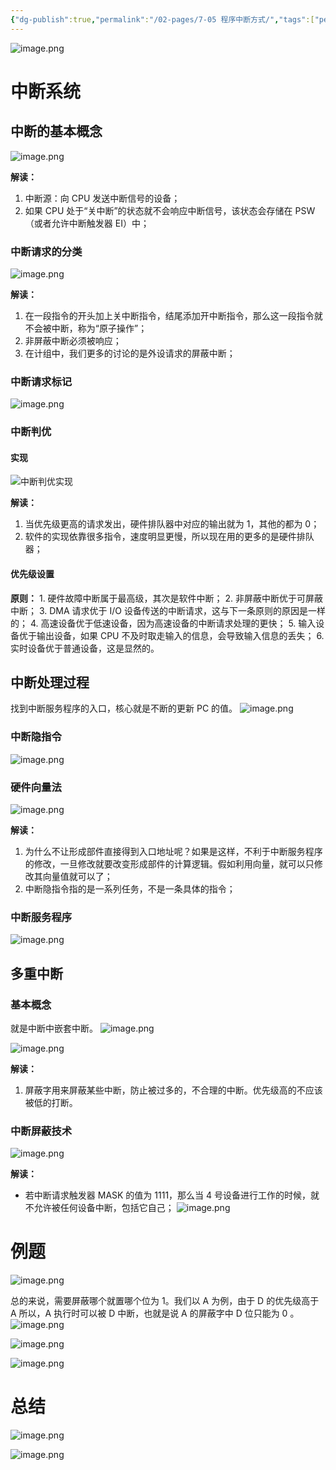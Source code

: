 ```yaml
---
{"dg-publish":true,"permalink":"/02-pages/7-05 程序中断方式/","tags":["personal/blog","计算机组成原理"]}
---
```


![image.png](https://yelanyanyu-img-bed.oss-cn-hangzhou.aliyuncs.com/img/blog/2024/07/20240710223629.png)
# 中断系统
## 中断的基本概念

![image.png](https://yelanyanyu-img-bed.oss-cn-hangzhou.aliyuncs.com/img/blog/2024/07/20240710223641.png)

**解读：**
1. 中断源：向 CPU 发送中断信号的设备；
2. 如果 CPU 处于“关中断”的状态就不会响应中断信号，该状态会存储在 PSW （或者允许中断触发器 EI）中；
### 中断请求的分类
![image.png](https://yelanyanyu-img-bed.oss-cn-hangzhou.aliyuncs.com/img/blog/2024/07/20240710223649.png)

**解读：**
1. 在一段指令的开头加上关中断指令，结尾添加开中断指令，那么这一段指令就不会被中断，称为“原子操作”；
2. 非屏蔽中断必须被响应；
3. 在计组中，我们更多的讨论的是外设请求的屏蔽中断； 
### 中断请求标记
![image.png](https://yelanyanyu-img-bed.oss-cn-hangzhou.aliyuncs.com/img/blog/2024/07/20240710223657.png)

### 中断判优

#### 实现
![中断判优实现](https://yelanyanyu-img-bed.oss-cn-hangzhou.aliyuncs.com/img/blog/2024/07/20240710223708.png)

**解读：**
1. 当优先级更高的请求发出，硬件排队器中对应的输出就为 1，其他的都为 0；
2. 软件的实现依靠很多指令，速度明显更慢，所以现在用的更多的是硬件排队器；
#### 优先级设置
**原则：**
	1. 硬件故障中断属于最高级，其次是软件中断；
	2. 非屏蔽中断优于可屏蔽中断；
	3. DMA 请求优于 I/O 设备传送的中断请求，这与下一条原则的原因是一样的；
	4. 高速设备优于低速设备，因为高速设备的中断请求处理的更快；
	5. 输入设备优于输出设备，如果 CPU 不及时取走输入的信息，会导致输入信息的丢失；
	6. 实时设备优于普通设备，这是显然的。
## 中断处理过程
找到中断服务程序的入口，核心就是不断的更新 PC 的值。
![image.png](https://yelanyanyu-img-bed.oss-cn-hangzhou.aliyuncs.com/img/blog/2024/07/20240711195131.png)

### 中断隐指令
![image.png](https://yelanyanyu-img-bed.oss-cn-hangzhou.aliyuncs.com/img/blog/2024/07/20240711195126.png)

### 硬件向量法
![image.png](https://yelanyanyu-img-bed.oss-cn-hangzhou.aliyuncs.com/img/blog/2024/07/20240711195115.png)

**解读：**
1. 为什么不让形成部件直接得到入口地址呢？如果是这样，不利于中断服务程序的修改，一旦修改就要改变形成部件的计算逻辑。假如利用向量，就可以只修改其向量值就可以了；
2. 中断隐指令指的是一系列任务，不是一条具体的指令；
### 中断服务程序
![image.png](https://yelanyanyu-img-bed.oss-cn-hangzhou.aliyuncs.com/img/blog/2024/07/20240711195111.png)

## 多重中断
### 基本概念
就是中断中嵌套中断。
![image.png](https://yelanyanyu-img-bed.oss-cn-hangzhou.aliyuncs.com/img/blog/2024/07/20240711195105.png)

![image.png](https://yelanyanyu-img-bed.oss-cn-hangzhou.aliyuncs.com/img/blog/2024/07/20240711195053.png)

**解读：**
1. 屏蔽字用来屏蔽某些中断，防止被过多的，不合理的中断。优先级高的不应该被低的打断。
### 中断屏蔽技术
![image.png](https://yelanyanyu-img-bed.oss-cn-hangzhou.aliyuncs.com/img/blog/2024/07/20240711195048.png)

**解读：**
+ 若中断请求触发器 MASK 的值为 1111，那么当 4 号设备进行工作的时候，就不允许被任何设备中断，包括它自己；
![image.png](https://yelanyanyu-img-bed.oss-cn-hangzhou.aliyuncs.com/img/blog/2024/07/20240711195043.png)

# 例题
![image.png](https://yelanyanyu-img-bed.oss-cn-hangzhou.aliyuncs.com/img/blog/2024/07/20240711195036.png)

总的来说，需要屏蔽哪个就置哪个位为 1。我们以 A 为例，由于 D 的优先级高于 A 所以，A 执行时可以被 D 中断，也就是说 A 的屏蔽字中 D 位只能为 0 。
![image.png](https://yelanyanyu-img-bed.oss-cn-hangzhou.aliyuncs.com/img/blog/2024/07/20240711195023.png)

![image.png](https://yelanyanyu-img-bed.oss-cn-hangzhou.aliyuncs.com/img/blog/2024/07/20240711195018.png)

![image.png](https://yelanyanyu-img-bed.oss-cn-hangzhou.aliyuncs.com/img/blog/2024/07/20240711195006.png)


# 总结
![image.png](https://yelanyanyu-img-bed.oss-cn-hangzhou.aliyuncs.com/img/blog/2024/07/20240710223927.png)

![image.png](https://yelanyanyu-img-bed.oss-cn-hangzhou.aliyuncs.com/img/blog/2024/07/20240710223920.png)

